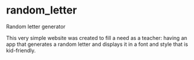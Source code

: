 # random_letter
Random letter generator

This very simple website was created to fill a need as a teacher: having an app that generates a random letter and displays it in a font and style that is kid-friendly. 

